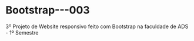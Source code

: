 # Bootstrap---003
3º Projeto de Website responsivo feito com Bootstrap na faculdade de ADS - 1º Semestre
